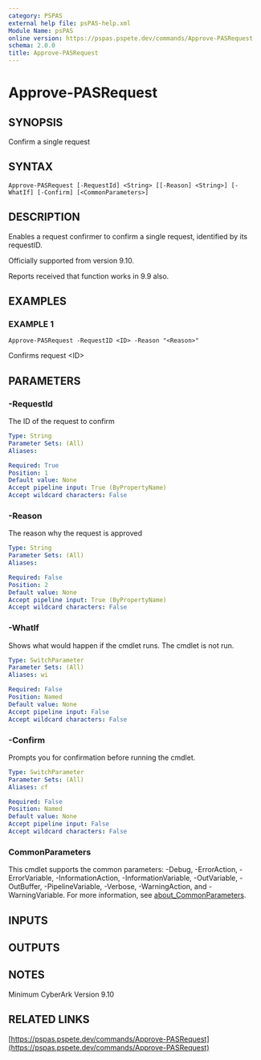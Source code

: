 ```yaml
---
category: PSPAS
external help file: psPAS-help.xml
Module Name: psPAS
online version: https://pspas.pspete.dev/commands/Approve-PASRequest
schema: 2.0.0
title: Approve-PASRequest
---
```


# Approve-PASRequest

## SYNOPSIS
Confirm a single request

## SYNTAX

```
Approve-PASRequest [-RequestId] <String> [[-Reason] <String>] [-WhatIf] [-Confirm] [<CommonParameters>]
```

## DESCRIPTION
Enables a request confirmer to confirm a single request, identified by its requestID.

Officially supported from version 9.10.

Reports received that function works in 9.9 also.

## EXAMPLES

### EXAMPLE 1
```
Approve-PASRequest -RequestID <ID> -Reason "<Reason>"
```

Confirms request \<ID\>

## PARAMETERS

### -RequestId
The ID of the request to confirm

```yaml
Type: String
Parameter Sets: (All)
Aliases:

Required: True
Position: 1
Default value: None
Accept pipeline input: True (ByPropertyName)
Accept wildcard characters: False
```

### -Reason
The reason why the request is approved

```yaml
Type: String
Parameter Sets: (All)
Aliases:

Required: False
Position: 2
Default value: None
Accept pipeline input: True (ByPropertyName)
Accept wildcard characters: False
```

### -WhatIf
Shows what would happen if the cmdlet runs.
The cmdlet is not run.

```yaml
Type: SwitchParameter
Parameter Sets: (All)
Aliases: wi

Required: False
Position: Named
Default value: None
Accept pipeline input: False
Accept wildcard characters: False
```

### -Confirm
Prompts you for confirmation before running the cmdlet.

```yaml
Type: SwitchParameter
Parameter Sets: (All)
Aliases: cf

Required: False
Position: Named
Default value: None
Accept pipeline input: False
Accept wildcard characters: False
```

### CommonParameters
This cmdlet supports the common parameters: -Debug, -ErrorAction, -ErrorVariable, -InformationAction, -InformationVariable, -OutVariable, -OutBuffer, -PipelineVariable, -Verbose, -WarningAction, and -WarningVariable. For more information, see [about_CommonParameters](http://go.microsoft.com/fwlink/?LinkID=113216).

## INPUTS

## OUTPUTS

## NOTES
Minimum CyberArk Version 9.10

## RELATED LINKS

[https://pspas.pspete.dev/commands/Approve-PASRequest](https://pspas.pspete.dev/commands/Approve-PASRequest)


